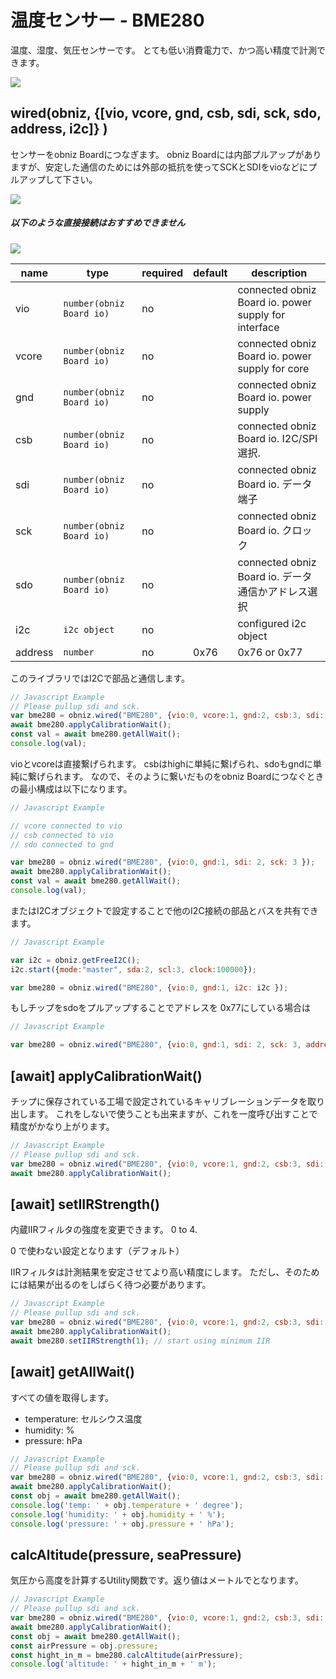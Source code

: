 # 温度センサー - BME280
温度、湿度、気圧センサーです。
とても低い消費電力で、かつ高い精度で計測できます。

![](image.jpg)

## wired(obniz,  {[vio, vcore, gnd, csb, sdi, sck, sdo, address, i2c]} )

センサーをobniz Boardにつなぎます。
obniz Boardには内部プルアップがありますが、安定した通信のためには外部の抵抗を使ってSCKとSDIをvioなどにプルアップして下さい。

![](image2.jpg)

##### 以下のような直接接続はおすすめできません

![](image3.jpg)

| name    | type                     | required | default | description                                          |
|---------|--------------------------|----------|---------|------------------------------------------------------|
| vio     | `number(obniz Board io)` | no       | &nbsp;  | connected obniz Board io. power supply for interface |
| vcore   | `number(obniz Board io)` | no       | &nbsp;  | connected obniz Board io. power supply for core      |
| gnd     | `number(obniz Board io)` | no       | &nbsp;  | connected obniz Board io. power supply               |
| csb     | `number(obniz Board io)` | no       | &nbsp;  | connected obniz Board io. I2C/SPI 選択.                |
| sdi     | `number(obniz Board io)` | no       | &nbsp;  | connected obniz Board io. データ端子                      |
| sck     | `number(obniz Board io)` | no       | &nbsp;  | connected obniz Board io. クロック                       |
| sdo     | `number(obniz Board io)` | no       | &nbsp;  | connected obniz Board io. データ通信かアドレス選択               |
| i2c     | `i2c object`             | no       | &nbsp;  | configured i2c object                                |
| address | `number`                 | no       | 0x76    | 0x76 or 0x77                                         |

このライブラリではI2Cで部品と通信します。

```javascript
// Javascript Example
// Please pullup sdi and sck.
var bme280 = obniz.wired("BME280", {vio:0, vcore:1, gnd:2, csb:3, sdi: 4, sck: 5, sdo:6 });
await bme280.applyCalibrationWait();
const val = await bme280.getAllWait();
console.log(val);
```

vioとvcoreは直接繋げられます。
csbはhighに単純に繋げられ、sdoもgndに単純に繋げられます。
なので、そのように繋いだものをobniz Boardにつなぐときの最小構成は以下になります。


```javascript
// Javascript Example

// vcore connected to vio
// csb connected to vio
// sdo connected to gnd

var bme280 = obniz.wired("BME280", {vio:0, gnd:1, sdi: 2, sck: 3 });
await bme280.applyCalibrationWait();
const val = await bme280.getAllWait();
console.log(val);
```

またはI2Cオブジェクトで設定することで他のI2C接続の部品とバスを共有できます。

```javascript
// Javascript Example

var i2c = obniz.getFreeI2C();
i2c.start({mode:"master", sda:2, scl:3, clock:100000}); 

var bme280 = obniz.wired("BME280", {vio:0, gnd:1, i2c: i2c });
```

もしチップをsdoをプルアップすることでアドレスを 0x77にしている場合は

```javascript
// Javascript Example

var bme280 = obniz.wired("BME280", {vio:0, gnd:1, sdi: 2, sck: 3, address: 0x77});
```

## [await] applyCalibrationWait()

チップに保存されている工場で設定されているキャリブレーションデータを取り出します。
これをしないで使うことも出来ますが、これを一度呼び出すことで精度がかなり上がります。

```javascript
// Javascript Example
// Please pullup sdi and sck.
var bme280 = obniz.wired("BME280", {vio:0, vcore:1, gnd:2, csb:3, sdi: 4, sck: 5, sdo:6 });
await bme280.applyCalibrationWait();
```

## [await] setIIRStrength()

内蔵IIRフィルタの強度を変更できます。 0 to 4.

0 で使わない設定となります（デフォルト）

IIRフィルタは計測結果を安定させてより高い精度にします。
ただし、そのためには結果が出るのをしばらく待つ必要があります。


```javascript
// Javascript Example
// Please pullup sdi and sck.
var bme280 = obniz.wired("BME280", {vio:0, vcore:1, gnd:2, csb:3, sdi: 4, sck: 5, sdo:6 });
await bme280.applyCalibrationWait();
await bme280.setIIRStrength(1); // start using minimum IIR 
```

## [await] getAllWait()

すべての値を取得します。

- temperature: セルシウス温度
- humidity: %
- pressure: hPa

```javascript
// Javascript Example
// Please pullup sdi and sck.
var bme280 = obniz.wired("BME280", {vio:0, vcore:1, gnd:2, csb:3, sdi: 4, sck: 5, sdo:6 });
await bme280.applyCalibrationWait();
const obj = await bme280.getAllWait();
console.log('temp: ' + obj.temperature + ' degree');
console.log('humidity: ' + obj.humidity + ' %');
console.log('pressure: ' + obj.pressure + ' hPa');
```

## calcAltitude(pressure, seaPressure)

気圧から高度を計算するUtility関数です。返り値はメートルでとなります。

```javascript
// Javascript Example
// Please pullup sdi and sck.
var bme280 = obniz.wired("BME280", {vio:0, vcore:1, gnd:2, csb:3, sdi: 4, sck: 5, sdo:6 });
await bme280.applyCalibrationWait();
const obj = await bme280.getAllWait();
const airPressure = obj.pressure;
const hight_in_m = bme280.calcAltitude(airPressure);
console.log('altitude: ' + hight_in_m + ' m');
```
